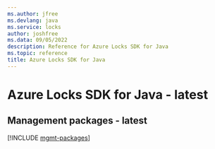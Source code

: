 ```yaml
---
ms.author: jfree
ms.devlang: java
ms.service: locks
author: joshfree
ms.data: 09/05/2022
description: Reference for Azure Locks SDK for Java
ms.topic: reference
title: Azure Locks SDK for Java
---
```

# Azure Locks SDK for Java - latest

## Management packages - latest
[!INCLUDE [mgmt-packages](locks-mgmt-index.md)]